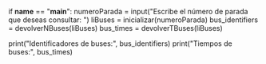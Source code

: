 if __name__ == "__main__":
    numeroParada = input("Escribe el número de parada que deseas consultar: ")
    liBuses = inicializar(numeroParada)
    bus_identifiers = devolverNBuses(liBuses)
    bus_times = devolverTBuses(liBuses)

   print("Identificadores de buses:", bus_identifiers)
   print("Tiempos de buses:", bus_times)